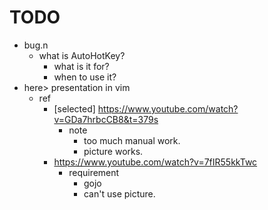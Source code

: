 # TODO
* bug.n
    * what is AutoHotKey?
        * what is it for?
        * when to use it?
* here> presentation in vim
    * ref
        * [selected] https://www.youtube.com/watch?v=GDa7hrbcCB8&t=379s 
            * note
                * too much manual work. 
                * picture works.
        * https://www.youtube.com/watch?v=7fIR55kkTwc
            * requirement
                * gojo
                * can't use picture.
